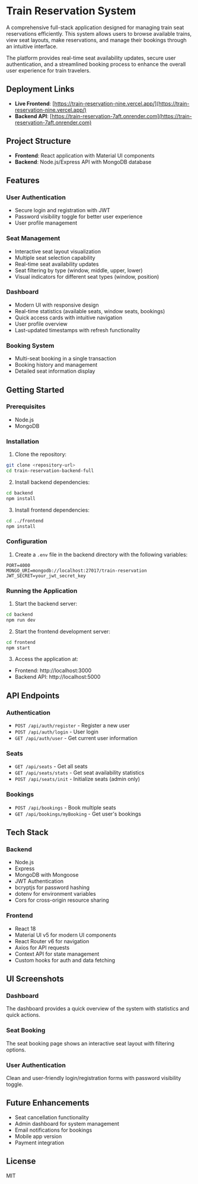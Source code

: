 # Train Reservation System

A comprehensive full-stack application designed for managing train seat reservations efficiently. This system allows users to browse available trains, view seat layouts, make reservations, and manage their bookings through an intuitive interface.

The platform provides real-time seat availability updates, secure user authentication, and a streamlined booking process to enhance the overall user experience for train travelers.

## Deployment Links

- **Live Frontend**: [https://train-reservation-nine.vercel.app/](https://train-reservation-nine.vercel.app/)
- **Backend API**: [https://train-reservation-7aft.onrender.com](https://train-reservation-7aft.onrender.com)

## Project Structure

- **Frontend**: React application with Material UI components
- **Backend**: Node.js/Express API with MongoDB database

## Features

### User Authentication
- Secure login and registration with JWT
- Password visibility toggle for better user experience
- User profile management

### Seat Management
- Interactive seat layout visualization
- Multiple seat selection capability
- Real-time seat availability updates
- Seat filtering by type (window, middle, upper, lower)
- Visual indicators for different seat types (window, position)

### Dashboard
- Modern UI with responsive design
- Real-time statistics (available seats, window seats, bookings)
- Quick access cards with intuitive navigation
- User profile overview
- Last-updated timestamps with refresh functionality

### Booking System
- Multi-seat booking in a single transaction
- Booking history and management
- Detailed seat information display

## Getting Started

### Prerequisites

- Node.js 
- MongoDB

### Installation

1. Clone the repository:
```bash
git clone <repository-url>
cd train-reservation-backend-full
```

2. Install backend dependencies:
```bash
cd backend
npm install
```

3. Install frontend dependencies:
```bash
cd ../frontend
npm install
```

### Configuration

1. Create a `.env` file in the backend directory with the following variables:
```
PORT=4000
MONGO_URI=mongodb://localhost:27017/train-reservation
JWT_SECRET=your_jwt_secret_key
```

### Running the Application

1. Start the backend server:
```bash
cd backend
npm run dev
```

2. Start the frontend development server:
```bash
cd frontend
npm start
```

3. Access the application at:
- Frontend: http://localhost:3000
- Backend API: http://localhost:5000

## API Endpoints

### Authentication
- `POST /api/auth/register` - Register a new user
- `POST /api/auth/login` - User login
- `GET /api/auth/user` - Get current user information

### Seats
- `GET /api/seats` - Get all seats
- `GET /api/seats/stats` - Get seat availability statistics
- `POST /api/seats/init` - Initialize seats (admin only)

### Bookings
- `POST /api/bookings` - Book multiple seats
- `GET /api/bookings/myBooking` - Get user's bookings

## Tech Stack

### Backend
- Node.js
- Express
- MongoDB with Mongoose
- JWT Authentication
- bcryptjs for password hashing
- dotenv for environment variables
- Cors for cross-origin resource sharing

### Frontend
- React 18
- Material UI v5 for modern UI components
- React Router v6 for navigation
- Axios for API requests
- Context API for state management
- Custom hooks for auth and data fetching

## UI Screenshots

### Dashboard
The dashboard provides a quick overview of the system with statistics and quick actions.

### Seat Booking
The seat booking page shows an interactive seat layout with filtering options.

### User Authentication
Clean and user-friendly login/registration forms with password visibility toggle.

## Future Enhancements

- Seat cancellation functionality
- Admin dashboard for system management
- Email notifications for bookings
- Mobile app version
- Payment integration

## License

MIT

